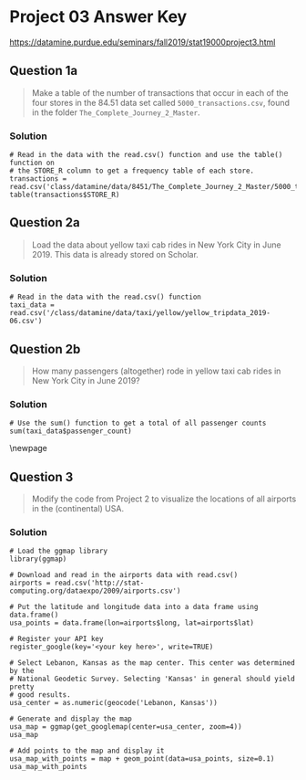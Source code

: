 # Project 03 Answer Key
https://datamine.purdue.edu/seminars/fall2019/stat19000project3.html

## Question 1a
>  Make a table of the number of transactions that occur in each of the four
stores in the 84.51 data set called `5000_transactions.csv`, found in the
folder `The_Complete_Journey_2_Master`.

### Solution
```{r}
# Read in the data with the read.csv() function and use the table() function on
# the STORE_R column to get a frequency table of each store.
transactions = read.csv('class/datamine/data/8451/The_Complete_Journey_2_Master/5000_transactions.csv')
table(transactions$STORE_R)
```

## Question 2a
> Load the data about yellow taxi cab rides in New York City in June 2019. This
data is already stored on Scholar.

### Solution
```{r}
# Read in the data with the read.csv() function
taxi_data = read.csv('/class/datamine/data/taxi/yellow/yellow_tripdata_2019-06.csv')
```


## Question 2b
> How many passengers (altogether) rode in yellow taxi cab rides in New York
City in June 2019?

### Solution
```{r}
# Use the sum() function to get a total of all passenger counts
sum(taxi_data$passenger_count)
```
\newpage

## Question 3
> Modify the code from Project 2 to visualize the locations of all airports in
the (continental) USA.

### Solution
```{r}
# Load the ggmap library
library(ggmap)

# Download and read in the airports data with read.csv()
airports = read.csv('http://stat-computing.org/dataexpo/2009/airports.csv')

# Put the latitude and longitude data into a data frame using data.frame()
usa_points = data.frame(lon=airports$long, lat=airports$lat)

# Register your API key
register_google(key='<your key here>', write=TRUE)

# Select Lebanon, Kansas as the map center. This center was determined by the
# National Geodetic Survey. Selecting 'Kansas' in general should yield pretty
# good results.
usa_center = as.numeric(geocode('Lebanon, Kansas'))

# Generate and display the map
usa_map = ggmap(get_googlemap(center=usa_center, zoom=4))
usa_map
```

```{r}
# Add points to the map and display it
usa_map_with_points = map + geom_point(data=usa_points, size=0.1)
usa_map_with_points
```
